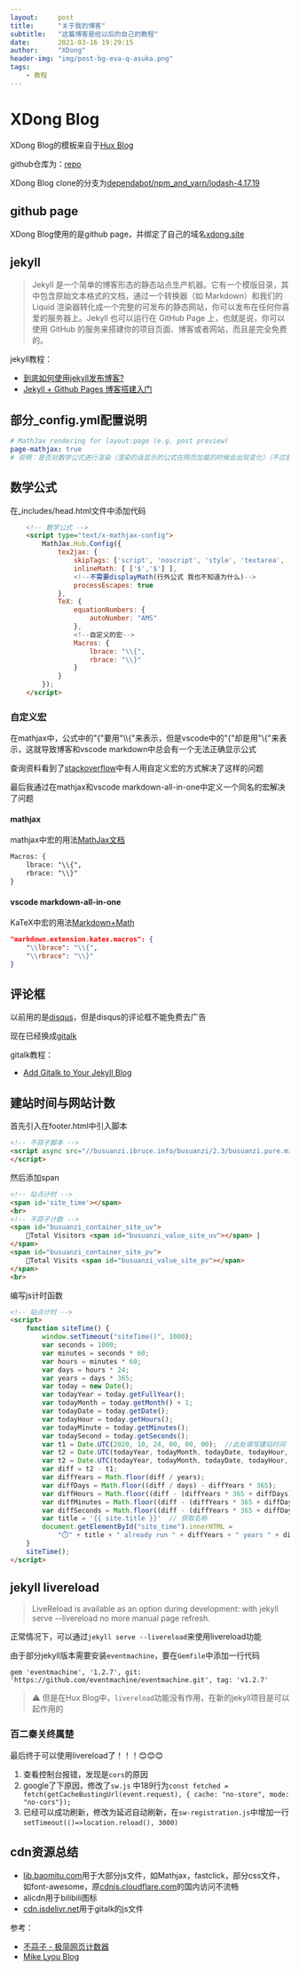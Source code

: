 ```yaml
---
layout:     post
title:      "关于我的博客"
subtitle:   "这篇博客是给以后的自己的教程"
date:       2021-03-16 19:29:15
author:     "XDong"
header-img: "img/post-bg-eva-q-asuka.png"
tags:
    - 教程
---
```



# XDong Blog

XDong Blog的模板来自于[Hux Blog](http://huangxuan.me/)

github仓库为：[repo](https://github.com/Huxpro/huxpro.github.io)

XDong Blog clone的分支为[dependabot/npm_and_yarn/lodash-4.17.19](https://github.com/Huxpro/huxpro.github.io/tree/dependabot/npm_and_yarn%2Flodash-4.17.19)

## github page

XDong Blog使用的是github page，并绑定了自己的域名[xdong.site](https://xdong.site/)

## jekyll

>Jekyll 是一个简单的博客形态的静态站点生产机器。它有一个模版目录，其中包含原始文本格式的文档，通过一个转换器（如 Markdown）和我们的 Liquid 渲染器转化成一个完整的可发布的静态网站，你可以发布在任何你喜爱的服务器上。Jekyll 也可以运行在 GitHub Page 上，也就是说，你可以使用 GitHub 的服务来搭建你的项目页面、博客或者网站，而且是完全免费的。

jekyll教程：

- [到底如何使用jekyll发布博客?](https://www.zhihu.com/question/35248182/answer/1081510662)
- [Jekyll + Github Pages 博客搭建入门](https://www.jianshu.com/p/9f198d5779e6)

## 部分_config.yml配置说明

```yml
# MathJax rendering for layout:page (e.g. post preview)
page-mathjax: true
# 说明：是否对数学公式进行渲染（渲染的话显示的公式在网页加载的时候会出现变化）（不过我现在还不知道有什么用）
```

## 数学公式

在_includes/head.html文件中添加代码

```html
    <!-- 数学公式 -->
    <script type="text/x-mathjax-config">
        MathJax.Hub.Config({
            tex2jax: {
                skipTags: ['script', 'noscript', 'style', 'textarea', 'pre', 'code'],
                inlineMath: [ ['$','$'] ],
                <!--不需要displayMath(行外公式 我也不知道为什么)-->
                processEscapes: true
            },
            TeX: {
                equationNumbers: {
                    autoNumber: "AMS"
                },
                <!--自定义的宏-->
                Macros: {
                    lbrace: "\\{",
                    rbrace: "\\}"
                }
            }
        });
    </script>
```

### 自定义宏

在mathjax中，公式中的"{"要用"\\\\{"来表示，但是vscode中的"{"却是用"\\{"来表示，这就导致博客和vscode markdown中总会有一个无法正确显示公式

查询资料看到了[stackoverflow](https://stackoverflow.com/questions/41312777/mathjax-curly-brackets-dont-show-up-using-jekyll/41312791)中有人用自定义宏的方式解决了这样的问题

最后我通过在mathjax和vscode markdown-all-in-one中定义一个同名的宏解决了问题

#### mathjax

mathjax中宏的用法[MathJax文档](http://docs.mathjax.org/en/latest/input/tex/macros.html)

```html
Macros: {
    lbrace: "\\{",
    rbrace: "\\}"
}
```

#### vscode markdown-all-in-one

KaTeX中宏的用法[Markdown+Math](https://marketplace.visualstudio.com/items?itemName=goessner.mdmath)

```json
"markdown.extension.katex.macros": {
    "\\lbrace": "\\{",
    "\\rbrace": "\\}"
}
```

## 评论框

以前用的是[disqus](https://disqus.com/)，但是disqus的评论框不能免费去广告

现在已经换成[gitalk](https://github.com/gitalk/gitalk)

gitalk教程：

- [Add Gitalk to Your Jekyll Blog](https://aerolith.ink/2018/08/25/Gitalk/)

## 建站时间与网站计数

首先引入在footer.html中引入脚本

```html
<!-- 不蒜子脚本 -->
<script async src="//busuanzi.ibruce.info/busuanzi/2.3/busuanzi.pure.mini.js">
</script>
```

然后添加span

```html
<!-- 站点计时 -->
<span id='site_time'></span>
<br>
<!-- 不蒜子计数 -->
<span id="busuanzi_container_site_uv">
    👤Total Visitors <span id="busuanzi_value_site_uv"></span> |
</span>
<span id="busuanzi_container_site_pv">
    👀Total Visits <span id="busuanzi_value_site_pv"></span>
</span>
<br>
```

编写js计时函数

```html
<!-- 站点计时 -->
<script>
    function siteTime() {
        window.setTimeout("siteTime()", 1000);
        var seconds = 1000;
        var minutes = seconds * 60;
        var hours = minutes * 60;
        var days = hours * 24;
        var years = days * 365;
        var today = new Date();
        var todayYear = today.getFullYear();
        var todayMonth = today.getMonth() + 1;
        var todayDate = today.getDate();
        var todayHour = today.getHours();
        var todayMinute = today.getMinutes();
        var todaySecond = today.getSeconds();
        var t1 = Date.UTC(2020, 10, 24, 00, 00, 00);  //此处填写建站时间
        var t2 = Date.UTC(todayYear, todayMonth, todayDate, todayHour, todayMinute, todaySecond);
        var t2 = Date.UTC(todayYear, todayMonth, todayDate, todayHour, todayMinute, todaySecond);
        var diff = t2 - t1;
        var diffYears = Math.floor(diff / years);
        var diffDays = Math.floor((diff / days) - diffYears * 365);
        var diffHours = Math.floor((diff - (diffYears * 365 + diffDays) * days) / hours);
        var diffMinutes = Math.floor((diff - (diffYears * 365 + diffDays) * days - diffHours * hours) / minutes);
        var diffSeconds = Math.floor((diff - (diffYears * 365 + diffDays) * days - diffHours * hours - diffMinutes * minutes) / seconds);
        var title = '{{ site.title }}'  // 获取名称
        document.getElementById("site_time").innerHTML =
            "⏱️" + title + " already run " + diffYears + " years " + diffDays + " days " + diffHours + " hours " + diffMinutes + " mins " + diffSeconds + " s";
    }
    siteTime();
</script>
```

## jekyll livereload

>LiveReload is available as an option during development: with jekyll serve --livereload no more manual page refresh.

正常情况下，可以通过`jekyll serve --livereload`来使用livereload功能

由于部分jekyll版本需要安装`eventmachine`，要在`Gemfile`中添加一行代码

```
gem 'eventmachine', '1.2.7', git: 'https://github.com/eventmachine/eventmachine.git', tag: 'v1.2.7'
```

>⚠️
>但是在Hux Blog中，`livereload`功能没有作用，在新的jekyll项目是可以起作用的

### 百二秦关终属楚

最后终于可以使用livereload了！！！😊😊😊

1. 查看控制台报错，发现是`cors`的原因
2. google了下原因，修改了`sw.js`
中189行为```const fetched = fetch(getCacheBustingUrl(event.request), { cache: "no-store", mode: "no-cors"});```
3. 已经可以成功刷新，修改为延迟自动刷新，在`sw-registration.js`中增加一行
```setTimeout(()=>location.reload(), 3000)```

## cdn资源总结

- [lib.baomitu.com](https://cdn.baomitu.com/)用于大部分js文件，如Mathjax，fastclick，部分css文件，如font-awesome，原[cdnjs.cloudflare.com](https://cdnjs.cloudflare.com/)的国内访问不流畅
- alicdn用于bilibili图标
- [cdn.jsdelivr.net](https://www.jsdelivr.com/)用于gitalk的js文件

参考：

- [不蒜子 - 极简网页计数器](http://busuanzi.ibruce.info/)
- [Mike Lyou Blog](https://blog.mikelyou.com/2020/08/18/busuanzi-visitor-counts-and-sitetime/)
